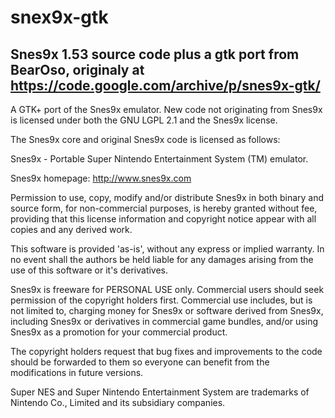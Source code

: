 # snex9x-gtk
Snes9x 1.53 source code plus a gtk port from BearOso, originaly at https://code.google.com/archive/p/snes9x-gtk/
-----
A GTK+ port of the Snes9x emulator. New code not originating from Snes9x is licensed under both the GNU LGPL 2.1 and the Snes9x license.

The Snes9x core and original Snes9x code is licensed as follows:

Snes9x - Portable Super Nintendo Entertainment System (TM) emulator.

Snes9x homepage: http://www.snes9x.com

Permission to use, copy, modify and/or distribute Snes9x in both binary and source form, for non-commercial purposes, is hereby granted without fee, providing that this license information and copyright notice appear with all copies and any derived work.

This software is provided 'as-is', without any express or implied warranty. In no event shall the authors be held liable for any damages arising from the use of this software or it's derivatives.

Snes9x is freeware for PERSONAL USE only. Commercial users should seek permission of the copyright holders first. Commercial use includes, but is not limited to, charging money for Snes9x or software derived from Snes9x, including Snes9x or derivatives in commercial game bundles, and/or using Snes9x as a promotion for your commercial product.

The copyright holders request that bug fixes and improvements to the code should be forwarded to them so everyone can benefit from the modifications in future versions.

Super NES and Super Nintendo Entertainment System are trademarks of Nintendo Co., Limited and its subsidiary companies.
